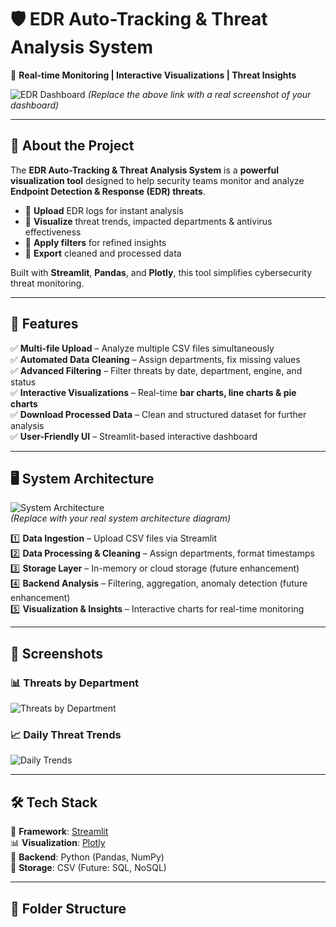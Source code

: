 # 🛡️ EDR Auto-Tracking & Threat Analysis System  
🚀 **Real-time Monitoring | Interactive Visualizations | Threat Insights**  

![EDR Dashboard]([https://via.placeholder.com/1200x500.png?text=EDR+Threat+Analysis+Dashboard](https://github.com/dnlaql/edr-autotracking-department/blob/bc203b8b317746bf2d38c754211dcc1f5b728f61/documentation/dashboard-edr-autotracking.png))  
*(Replace the above link with a real screenshot of your dashboard)*  

---

## 📌 About the Project  
The **EDR Auto-Tracking & Threat Analysis System** is a **powerful visualization tool** designed to help security teams monitor and analyze **Endpoint Detection & Response (EDR) threats**.  

- 🔹 **Upload** EDR logs for instant analysis  
- 🔹 **Visualize** threat trends, impacted departments & antivirus effectiveness  
- 🔹 **Apply filters** for refined insights  
- 🔹 **Export** cleaned and processed data  

Built with **Streamlit**, **Pandas**, and **Plotly**, this tool simplifies cybersecurity threat monitoring.  

---

## 🚀 Features  
✅ **Multi-file Upload** – Analyze multiple CSV files simultaneously  
✅ **Automated Data Cleaning** – Assign departments, fix missing values  
✅ **Advanced Filtering** – Filter threats by date, department, engine, and status  
✅ **Interactive Visualizations** – Real-time **bar charts, line charts & pie charts**  
✅ **Download Processed Data** – Clean and structured dataset for further analysis  
✅ **User-Friendly UI** – Streamlit-based interactive dashboard  

---

## 🖥️ System Architecture  
![System Architecture](https://via.placeholder.com/1200x500.png?text=System+Architecture)  
*(Replace with your real system architecture diagram)*  

1️⃣ **Data Ingestion** – Upload CSV files via Streamlit  
2️⃣ **Data Processing & Cleaning** – Assign departments, format timestamps  
3️⃣ **Storage Layer** – In-memory or cloud storage (future enhancement)  
4️⃣ **Backend Analysis** – Filtering, aggregation, anomaly detection (future enhancement)  
5️⃣ **Visualization & Insights** – Interactive charts for real-time monitoring  

---

## 📸 Screenshots  
### 📊 Threats by Department  
![Threats by Department](https://via.placeholder.com/800x400.png?text=Chart+Example)  

### 📈 Daily Threat Trends  
![Daily Trends](https://via.placeholder.com/800x400.png?text=Time+Series+Analysis)  

---

## 🛠️ Tech Stack  
🚀 **Framework**: [Streamlit](https://streamlit.io/)  
📊 **Visualization**: [Plotly](https://plotly.com/python/)  
🐍 **Backend**: Python (Pandas, NumPy)  
💾 **Storage**: CSV (Future: SQL, NoSQL)  

---

## 📂 Folder Structure  
